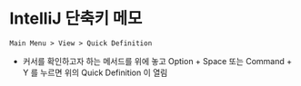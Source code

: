 # IntelliJ 단축키 메모
`Main Menu > View > Quick Definition`  
- 커서를 확인하고자 하는 메서드를 위에 놓고 Option + Space 또는 Command + Y 를 누르면 위의 Quick Definition 이 열림
